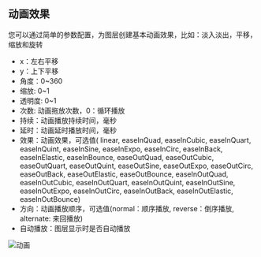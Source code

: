 ## 动画效果

您可以通过简单的参数配置，为图层创建基本动画效果，比如：淡入淡出，平移，缩放和旋转

- x：左右平移
- y：上下平移
- 角度：0~360
- 缩放: 0~1
- 透明度: 0~1
- 次数: 动画拖放次数，0：循环播放
- 持续：动画播放持续时间，毫秒
- 延时：动画延时播放时间，毫秒
- 效果：动画效果，可选值( linear,
  easeInQuad,
  easeInCubic,
  easeInQuart,
  easeInQuint,
  easeInSine,
  easeInExpo,
  easeInCirc,
  easeInBack,
  easeInElastic,
  easeInBounce,
  easeOutQuad,
  easeOutCubic,
  easeOutQuart,
  easeOutQuint,
  easeOutSine,
  easeOutExpo,
  easeOutCirc,
  easeOutBack,
  easeOutElastic,
  easeOutBounce,
  easeInOutQuad,
  easeInOutCubic,
  easeInOutQuart,
  easeInOutQuint,
  easeInOutSine,
  easeInOutExpo,
  easeInOutCirc,
  easeInOutBack,
  easeInOutElastic,
  easeInOutBounce)
- 方向：动画播放顺序，可选值(normal：顺序播放, reverse：倒序播放, alternate: 来回播放)
- 自动播放：图层显示时是否自动播放

![动画](/assets/anime.jpg)
